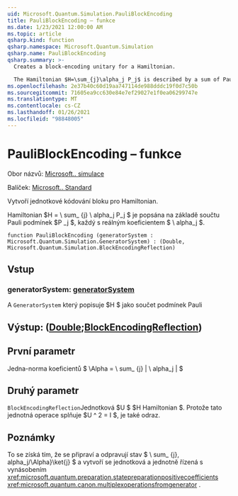 ```yaml
---
uid: Microsoft.Quantum.Simulation.PauliBlockEncoding
title: PauliBlockEncoding – funkce
ms.date: 1/23/2021 12:00:00 AM
ms.topic: article
qsharp.kind: function
qsharp.namespace: Microsoft.Quantum.Simulation
qsharp.name: PauliBlockEncoding
qsharp.summary: >-
  Creates a block-encoding unitary for a Hamiltonian.

  The Hamiltonian $H=\sum_{j}\alpha_j P_j$ is described by a sum of Pauli terms $P_j$, each with real coefficient $\alpha_j$.
ms.openlocfilehash: 2e37b40c60d19aa747114de988dddc19f0d7c50b
ms.sourcegitcommit: 71605ea9cc630e84e7ef29027e1f0ea06299747e
ms.translationtype: MT
ms.contentlocale: cs-CZ
ms.lasthandoff: 01/26/2021
ms.locfileid: "98848005"
---
```

# <a name="pauliblockencoding-function"></a>PauliBlockEncoding – funkce

Obor názvů: [Microsoft.. simulace](xref:Microsoft.Quantum.Simulation)

Balíček: [Microsoft.. Standard](https://nuget.org/packages/Microsoft.Quantum.Standard)


Vytvoří jednotkové kódování bloku pro Hamiltonian.

Hamiltonian $H = \ sum_ {j} \ alpha_j P_j $ je popsána na základě součtu Pauli podmínek $P _j $, každý s reálným koeficientem $ \ alpha_j $.

```qsharp
function PauliBlockEncoding (generatorSystem : Microsoft.Quantum.Simulation.GeneratorSystem) : (Double, Microsoft.Quantum.Simulation.BlockEncodingReflection)
```


## <a name="input"></a>Vstup

### <a name="generatorsystem--generatorsystem"></a>generatorSystem: [generatorSystem](xref:Microsoft.Quantum.Simulation.GeneratorSystem)

A `GeneratorSystem` který popisuje $H $ jako součet podmínek Pauli



## <a name="output--doubleblockencodingreflection"></a>Výstup: ([Double](xref:microsoft.quantum.lang-ref.double);[BlockEncodingReflection](xref:Microsoft.Quantum.Simulation.BlockEncodingReflection))

## <a name="first-parameter"></a>První parametr

Jedna-norma koeficientů $ \Alpha = \ sum_ {j} | \ alpha_j | $

## <a name="second-parameter"></a>Druhý parametr

`BlockEncodingReflection`Jednotková $U $ $H Hamiltonian $. Protože tato jednotná operace splňuje $U ^ 2 = I $, je také odraz.

## <a name="remarks"></a>Poznámky

To se získá tím, že se připraví a odpravují stav $ \ sum_ {j}, alpha_j/\Alpha}\ket{j} $ a vytvoří se jednotková a jednotně řízená s vynásobením <xref:microsoft.quantum.preparation.statepreparationpositivecoefficients> <xref:microsoft.quantum.canon.multiplexoperationsfromgenerator> .
